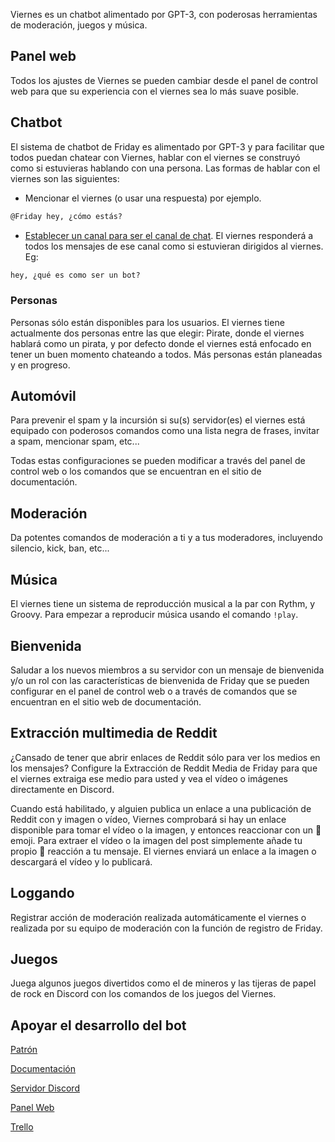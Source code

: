 Viernes es un chatbot alimentado por GPT-3, con poderosas herramientas de moderación, juegos y música.

## Panel web

Todos los ajustes de Viernes se pueden cambiar desde el panel de control web para que su experiencia con el viernes sea lo más suave posible.

## Chatbot

El sistema de chatbot de Friday es alimentado por GPT-3 y para facilitar que todos puedan chatear con Viernes, hablar con el viernes se construyó como si estuvieras hablando con una persona. Las formas de hablar con el viernes son las siguientes:

- Mencionar el viernes (o usar una respuesta) por ejemplo.

```md
@Friday hey, ¿cómo estás?
```

- [Establecer un canal para ser el canal de chat](/commands/moderation/#chatchannel). El viernes responderá a todos los mensajes de ese canal como si estuvieran dirigidos al viernes. Eg:

```md
hey, ¿qué es como ser un bot?
```

### Personas

Personas sólo están disponibles para los usuarios. El viernes tiene actualmente dos personas entre las que elegir: Pirate, donde el viernes hablará como un pirata, y por defecto donde el viernes está enfocado en tener un buen momento chateando a todos. Más personas están planeadas y en progreso.

## Automóvil

Para prevenir el spam y la incursión si su(s) servidor(es) el viernes está equipado con poderosos comandos como una lista negra de frases, invitar a spam, mencionar spam, etc...

Todas estas configuraciones se pueden modificar a través del panel de control web o los comandos que se encuentran en el sitio de documentación.

## Moderación

Da potentes comandos de moderación a ti y a tus moderadores, incluyendo silencio, kick, ban, etc...

## Música

El viernes tiene un sistema de reproducción musical a la par con Rythm, y Groovy. Para empezar a reproducir música usando el comando `!play`.

## Bienvenida

Saludar a los nuevos miembros a su servidor con un mensaje de bienvenida y/o un rol con las características de bienvenida de Friday que se pueden configurar en el panel de control web o a través de comandos que se encuentran en el sitio web de documentación.

## Extracción multimedia de Reddit

¿Cansado de tener que abrir enlaces de Reddit sólo para ver los medios en los mensajes? Configure la Extracción de Reddit Media de Friday para que el viernes extraiga ese medio para usted y vea el vídeo o imágenes directamente en Discord.

Cuando está habilitado, y alguien publica un enlace a una publicación de Reddit con y imagen o vídeo, Viernes comprobará si hay un enlace disponible para tomar el vídeo o la imagen, y entonces reaccionar con un 🔗 emoji. Para extraer el vídeo o la imagen del post simplemente añade tu propio 🔗 reacción a tu mensaje. El viernes enviará un enlace a la imagen o descargará el vídeo y lo publicará.

## Loggando

Registrar acción de moderación realizada automáticamente el viernes o realizada por su equipo de moderación con la función de registro de Friday.

## Juegos

Juega algunos juegos divertidos como el de mineros y las tijeras de papel de rock en Discord con los comandos de los juegos del Viernes.

## Apoyar el desarrollo del bot

[Patrón](https://www.patreon.com/join/fridaybot)

[Documentación](https://docs.friday-bot.com/)

[Servidor Discord](https://discord.com/invite/NTRuFjU)

[Panel Web](https://friday-bot.com/)

[Trello](https://trello.com/b/SCI2mZzR/friday-bot)